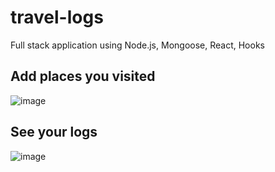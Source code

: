 # travel-logs
Full stack application using Node.js, Mongoose, React, Hooks

## Add places you visited
![image](https://user-images.githubusercontent.com/12455634/90317531-e112d000-df47-11ea-8470-80d3fd77d45e.png)

## See your logs
![image](https://user-images.githubusercontent.com/12455634/90317624-6eeebb00-df48-11ea-8235-6f8e2fa2b15f.png)
